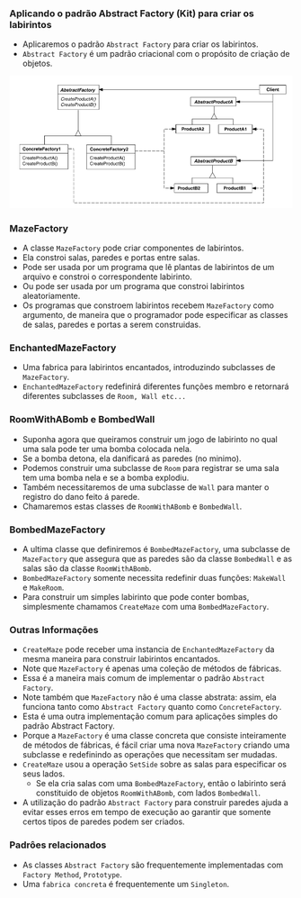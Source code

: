 ### Aplicando o padrão Abstract Factory (Kit) para criar os labirintos

-  Aplicaremos o padrão `Abstract Factory` para criar os labirintos.
-  `Abstract Factory` é um padrão criacional com o propósito de criação de objetos.

![maze game - abstract factory](/readme/criacional/abstract-factory/abstract-facoty.png)

### MazeFactory

-  A classe `MazeFactory` pode criar componentes de labirintos.
-  Ela constroi salas, paredes e portas entre salas.
-  Pode ser usada por um programa que lê plantas de labirintos de um arquivo e constroi o correspondente labirinto.
-  Ou pode ser usada por um programa que constroi labirintos aleatoriamente.
-  Os programas que constroem labirintos recebem `MazeFactory` como argumento, de maneira que o programador pode especificar as classes de salas, paredes e portas a serem construidas.

### EnchantedMazeFactory

-  Uma fabrica para labirintos encantados, introduzindo subclasses de `MazeFactory`.
-  `EnchantedMazeFactory` redefinirá diferentes funções membro e retornará diferentes subclasses de `Room, Wall etc...`

### RoomWithABomb e BombedWall

-  Suponha agora que queiramos construir um jogo de labirinto no qual uma sala pode ter uma bomba colocada nela.
-  Se a bomba detona, ela danificará as paredes (no minimo).
-  Podemos construir uma subclasse de `Room` para registrar se uma sala tem uma bomba nela e se a bomba explodiu.
-  Também necessitaremos de uma subclasse de `Wall` para manter o registro do dano feito á parede.
-  Chamaremos estas classes de `RoomWithABomb` e `BombedWall`.

### BombedMazeFactory

-  A ultima classe que definiremos é `BombedMazeFactory`, uma subclasse de `MazeFactory` que assegura que as paredes são da classe `BombedWall` e as salas são da classe `RoomWithABomb`.
-  `BombedMazeFactory` somente necessita redefinir duas funções: `MakeWall` e `MakeRoom`.
-  Para construir um simples labirinto que pode conter bombas, simplesmente chamamos `CreateMaze` com uma `BombedMazeFactory`.

### Outras Informações

-  `CreateMaze` pode receber uma instancia de `EnchantedMazeFactory` da mesma maneira para construir labirintos encantados.
-  Note que `MazeFactory` é apenas uma coleção de métodos de fábricas.
-  Essa é a maneira mais comum de implementar o padrão `Abstract Factory`.
-  Note também que `MazeFactory` não é uma classe abstrata: assim, ela funciona tanto como `Abstract Factory` quanto como `ConcreteFactory`.
-  Esta é uma outra implementação comum para aplicações simples do padrão Abstract Factory.
-  Porque a `MazeFactory` é uma classe concreta que consiste inteiramente de métodos de fábricas, é fácil criar uma nova `MazeFactory` criando uma subclasse e redefinindo as operações que necessitam ser mudadas.
-  `CreateMaze` usou a operação `SetSide` sobre as salas para especificar os seus lados.
   -  Se ela cria salas com uma `BombedMazeFactory`, então o labirinto será constituido de objetos `RoomWithABomb`, com lados `BombedWall`.
-  A utilização do padrão `Abstract Factory` para construir paredes ajuda a evitar esses erros em tempo de execução ao garantir que somente certos tipos de paredes podem ser criados.

### Padrôes relacionados

-  As classes `Abstract Factory` são frequentemente implementadas com `Factory Method`, `Prototype`.
-  Uma `fabrica concreta` é frequentemente um `Singleton`.
